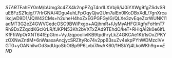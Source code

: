 $START$FahEY0nM/bUmg3c4ZX4k2npPZgT4m1LXVbj6/iJ0iYXWg9fgZSdvSRuE8FzS21qig/77rIrGNA/4Dgu4uhLFpOqyQjw2Um7aIEn0lKoDBxXdL/7gnXrcaIkcjwD9D1/JQW42CMs+h2uheH4hoZxEGPGFGylG/QLXe3zvEqeZcrWUNK11adMT3G2eZ4GWVCedcOSC9BWiPxgo+AQjhmR+fJyMyAHFGIXgfyFoHmT7Rh9DxZZqddKGcKrLR/fJKPN53Kh2bVXTxZAd9TEhdO/keT+RHlqAl2k0e6IfLKfFfiWpOrXNT64fEpGtm+VyJzqpooIivlKB9tpdhryLkZ4GKCAe1Kb1sOxZPKYzOXNwZntIM+6nWaaxaAncjycSRZItyRo74v2ppB3suZv4ekpPYhWDMzclVvGT0+yOANhilwOd3xdUgoSbOtBp9P6Lvbi7AwAK60/1HSkYj4LkoWKh9g==$END$